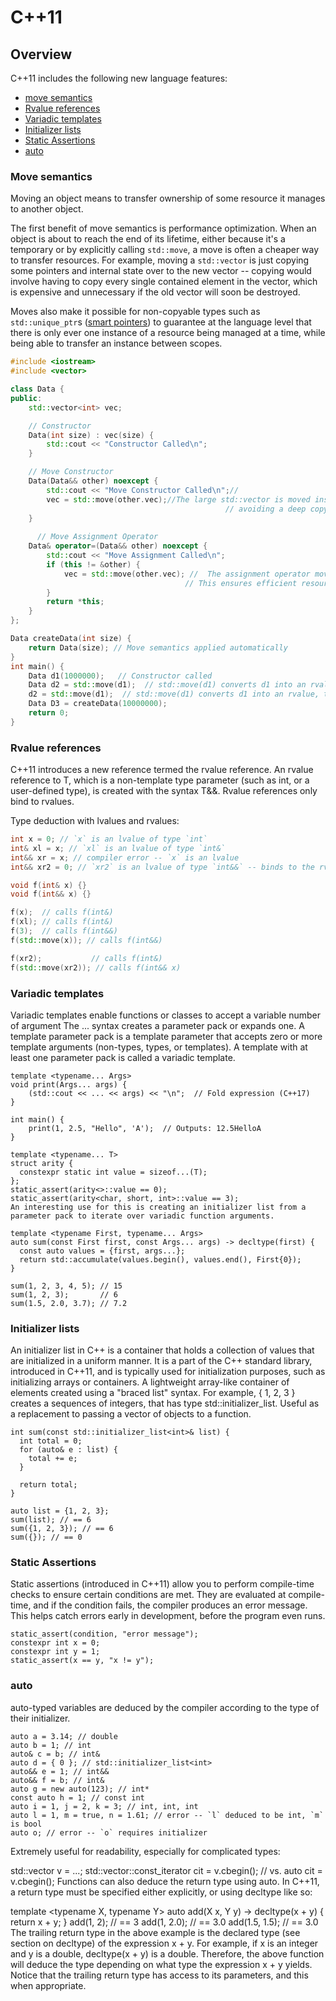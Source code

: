 # C++11

## Overview
C++11 includes the following new language features:
 - [move semantics](#move-semantics)
 - [Rvalue references](#Rvalue-references)
 - [ Variadic templates](#Variadic-templates)
 - [Initializer lists](#Initializer-lists)
 - [Static Assertions](#Static-Assertions)
 - [auto](#auto)
   
### Move semantics
Moving an object means to transfer ownership of some resource it manages to another object.

The first benefit of move semantics is performance optimization. When an object is about to reach the end of its lifetime, either because it's a temporary or by explicitly calling `std::move`, a move is often a cheaper way to transfer resources. For example, moving a `std::vector` is just copying some pointers and internal state over to the new vector -- copying would involve having to copy every single contained element in the vector, which is expensive and unnecessary if the old vector will soon be destroyed.

Moves also make it possible for non-copyable types such as `std::unique_ptr`s ([smart pointers](#smart-pointers)) to guarantee at the language level that there is only ever one instance of a resource being managed at a time, while being able to transfer an instance between scopes.
```c++
#include <iostream>
#include <vector>

class Data {
public:
    std::vector<int> vec;

    // Constructor
    Data(int size) : vec(size) {
        std::cout << "Constructor Called\n";
    }

    // Move Constructor
    Data(Data&& other) noexcept { 
        std::cout << "Move Constructor Called\n";// 
        vec = std::move(other.vec);//The large std::vector is moved instead of copied, 
                                                // avoiding a deep copy.
    }
    
      // Move Assignment Operator
    Data& operator=(Data&& other) noexcept {
        std::cout << "Move Assignment Called\n";
        if (this != &other) {
            vec = std::move(other.vec); //  The assignment operator moves the vector instead of copying it.
                                       // This ensures efficient resource transfer.
        }
        return *this;
    }
};

Data createData(int size) {
    return Data(size); // Move semantics applied automatically
}
int main() {
    Data d1(1000000);   // Constructor called
    Data d2 = std::move(d1);  // std::move(d1) converts d1 into an rvalue, triggering the move constructor
    d2 = std::move(d1);  // std::move(d1) converts d1 into an rvalue, triggering the move constructor
    Data D3 = createData(10000000);
    return 0;
}
```

### Rvalue references
C++11 introduces a new reference termed the rvalue reference. An rvalue reference to T, which is a non-template type parameter (such as int, or a user-defined type), is created with the syntax T&&. Rvalue references only bind to rvalues.

Type deduction with lvalues and rvalues:
```c++
int x = 0; // `x` is an lvalue of type `int`
int& xl = x; // `xl` is an lvalue of type `int&`
int&& xr = x; // compiler error -- `x` is an lvalue
int&& xr2 = 0; // `xr2` is an lvalue of type `int&&` -- binds to the rvalue temporary, `0`

void f(int& x) {}
void f(int&& x) {}

f(x);  // calls f(int&)
f(xl); // calls f(int&)
f(3);  // calls f(int&&)
f(std::move(x)); // calls f(int&&)

f(xr2);           // calls f(int&)
f(std::move(xr2)); // calls f(int&& x)
```
### Variadic templates
Variadic templates enable functions or classes to accept a variable number of argument
The ... syntax creates a parameter pack or expands one. A template parameter pack is a template parameter that accepts zero or more template arguments (non-types, types, or templates). A template with at least one parameter pack is called a variadic template.
```
template <typename... Args>
void print(Args... args) {
    (std::cout << ... << args) << "\n";  // Fold expression (C++17)
}

int main() {
    print(1, 2.5, "Hello", 'A');  // Outputs: 12.5HelloA
}

template <typename... T>
struct arity {
  constexpr static int value = sizeof...(T);
};
static_assert(arity<>::value == 0);
static_assert(arity<char, short, int>::value == 3);
An interesting use for this is creating an initializer list from a parameter pack to iterate over variadic function arguments.

template <typename First, typename... Args>
auto sum(const First first, const Args... args) -> decltype(first) {
  const auto values = {first, args...};
  return std::accumulate(values.begin(), values.end(), First{0});
}

sum(1, 2, 3, 4, 5); // 15
sum(1, 2, 3);       // 6
sum(1.5, 2.0, 3.7); // 7.2
```
### Initializer lists
An initializer list in C++ is a container that holds a collection of values that are initialized in a uniform manner. It is a part of the C++ standard library, introduced in C++11, and is typically used for initialization purposes, such as initializing arrays or containers.
A lightweight array-like container of elements created using a "braced list" syntax. For example, { 1, 2, 3 } creates a sequences of integers, that has type std::initializer_list<int>. Useful as a replacement to passing a vector of objects to a function.
```
int sum(const std::initializer_list<int>& list) {
  int total = 0;
  for (auto& e : list) {
    total += e;
  }

  return total;
}

auto list = {1, 2, 3};
sum(list); // == 6
sum({1, 2, 3}); // == 6
sum({}); // == 0
```
### Static Assertions
Static assertions (introduced in C++11) allow you to perform compile-time checks to ensure certain conditions are met. They are evaluated at compile-time, and if the condition fails, the compiler produces an error message. This helps catch errors early in development, before the program even runs.
```
static_assert(condition, "error message");
constexpr int x = 0;
constexpr int y = 1;
static_assert(x == y, "x != y");
```
### auto
auto-typed variables are deduced by the compiler according to the type of their initializer.
```
auto a = 3.14; // double
auto b = 1; // int
auto& c = b; // int&
auto d = { 0 }; // std::initializer_list<int>
auto&& e = 1; // int&&
auto&& f = b; // int&
auto g = new auto(123); // int*
const auto h = 1; // const int
auto i = 1, j = 2, k = 3; // int, int, int
auto l = 1, m = true, n = 1.61; // error -- `l` deduced to be int, `m` is bool
auto o; // error -- `o` requires initializer
```
Extremely useful for readability, especially for complicated types:

std::vector<int> v = ...;
std::vector<int>::const_iterator cit = v.cbegin();
// vs.
auto cit = v.cbegin();
Functions can also deduce the return type using auto. In C++11, a return type must be specified either explicitly, or using decltype like so:

template <typename X, typename Y>
auto add(X x, Y y) -> decltype(x + y) {
  return x + y;
}
add(1, 2); // == 3
add(1, 2.0); // == 3.0
add(1.5, 1.5); // == 3.0
The trailing return type in the above example is the declared type (see section on decltype) of the expression x + y. For example, if x is an integer and y is a double, decltype(x + y) is a double. Therefore, the above function will deduce the type depending on what type the expression x + y yields. Notice that the trailing return type has access to its parameters, and this when appropriate.
